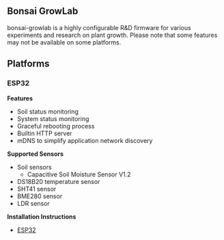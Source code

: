 ## Bonsai GrowLab

bonsai-growlab is a highly configurable R&D firmware for various experiments and research on plant growth. Please note that some features may not be available on some platforms.

## Platforms

### ESP32

**Features**

- Soil status monitoring
- System status monitoring
- Graceful rebooting process
- Builtin HTTP server
- mDNS to simplify application network discovery

**Supported Sensors**

- Soil sensors
    - Capacitive Soil Moisture Sensor V1.2
- DS18B20 temperature sensor
- SHT41 sensor
- BME280 sensor
- LDR sensor

**Installation Instructions**

- [ESP32](../../docs/install/esp32.md)
